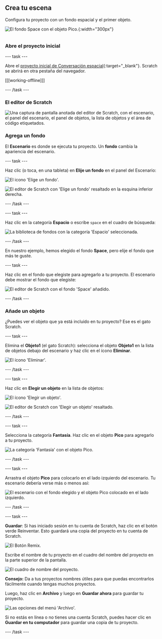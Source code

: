 ## Crea tu escena

<div style="display: flex; flex-wrap: wrap">
<div style="flex-basis: 200px; flex-grow: 1; margin-right: 15px;">
Configura tu proyecto con un fondo espacial y el primer objeto. 
</div>
<div>

![El fondo Space con el objeto Pico.](images/backdrop-step.png){:width="300px"}

</div>
</div>

### Abre el proyecto inicial

--- task ---

Abre el [proyecto inicial de Conversación espacial](https://scratch.mit.edu/projects/582213331/editor){:target="_blank"}. Scratch se abrirá en otra pestaña del navegador.

[[[working-offline]]]

--- /task ---

### El editor de Scratch

![Una captura de pantalla anotada del editor de Scratch, con el escenario, el panel del escenario, el panel de objetos, la lista de objetos y el área de código etiquetados.](images/scratch-interface.png)

### Agrega un fondo

El **Escenario** es donde se ejecuta tu proyecto. Un **fondo** cambia la apariencia del escenario.

--- task ---

Haz clic (o toca, en una tableta) en **Elije un fondo** en el panel del Escenario:

![El icono 'Elige un fondo'.](images/backdrop-button.png)

![El editor de Scratch con 'Elige un fondo' resaltado en la esquina inferior derecha.](images/choose-a-backdrop.png)

--- /task ---

--- task ---

Haz clic en la categoría **Espacio** o escribe `space` en el cuadro de búsqueda:

![La biblioteca de fondos con la categoría 'Espacio' seleccionada.](images/space-backdrops.png)

--- /task ---

En nuestro ejemplo, hemos elegido el fondo **Space**, pero elije el fondo que más te guste.

--- task ---

Haz clic en el fondo que elegiste para agregarlo a tu proyecto. El escenario debe mostrar el fondo que elegiste:

![El editor de Scratch con el fondo 'Space' añadido.](images/inserted-backdrop.png)

--- /task ---

### Añade un objeto

¿Puedes ver el objeto que ya está incluido en tu proyecto? Ese es el gato Scratch.

--- task ---

Elimina el **Objeto1** (el gato Scratch): selecciona el objeto **Objeto1** en la lista de objetos debajo del escenario y haz clic en el ícono **Eliminar**.

![El ícono 'Eliminar'.](images/delete-sprite.png)

--- /task ---

--- task ---

Haz clic en **Elegir un objeto** en la lista de objetos:

![El ícono 'Elegir un objeto'.](images/sprite-button.png)

![El editor de Scratch con 'Elegir un objeto' resaltado.](images/choose-a-sprite.png)

--- /task ---

--- task ---

Selecciona la categoría **Fantasía**. Haz clic en el objeto **Pico** para agregarlo a tu proyecto.

![La categoría 'Fantasía' con el objeto Pico.](images/fantasy-pico.png)

--- /task ---

--- task ---

Arrastra el objeto **Pico** para colocarlo en el lado izquierdo del escenario. Tu escenario debería verse más o menos así:

![El escenario con el fondo elegido y el objeto Pico colocado en el lado izquierdo.](images/pico-on-stage.png)

--- /task ---

--- task ---

**Guardar**: Si has iniciado sesión en tu cuenta de Scratch, haz clic en el botón verde Reinventar. Esto guardará una copia del proyecto en tu cuenta de Scratch.

![El Botón Remix.](images/remix-button.png)

Escribe el nombre de tu proyecto en el cuadro del nombre del proyecto en la parte superior de la pantalla.

![El cuadro de nombre del proyecto.](images/project-name.png)

**Consejo:** Da a tus proyectos nombres útiles para que puedas encontrarlos fácilmente cuando tengas muchos proyectos.

Luego, haz clic en **Archivo** y luego en **Guardar ahora** para guardar tu proyecto.

![Las opciones del menú 'Archivo'.](images/file-menu.png)

Si no estás en línea o no tienes una cuenta Scratch, puedes hacer clic en **Guardar en tu computador** para guardar una copia de tu proyecto.

--- /task ---

